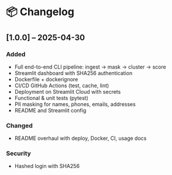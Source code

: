 # 📦 Changelog

## [1.0.0] – 2025-04-30
### Added
- Full end-to-end CLI pipeline: ingest → mask → cluster → score
- Streamlit dashboard with SHA256 authentication
- Dockerfile + dockerignore
- CI/CD GitHub Actions (test, cache, lint)
- Deployment on Streamlit Cloud with secrets
- Functional & unit tests (pytest)
- PII masking for names, phones, emails, addresses
- README and Streamlit config

### Changed
- README overhaul with deploy, Docker, CI, usage docs

### Security
- Hashed login with SHA256
